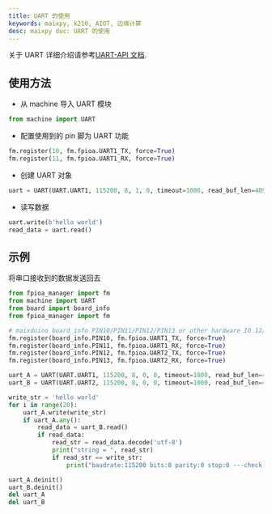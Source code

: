 ```yaml
---
title: UART 的使用
keywords: maixpy, k210, AIOT, 边缘计算
desc: maixpy doc: UART 的使用
---
```



关于 UART 详细介绍请参考[UART-API 文档](../../api_reference/machine/uart.md).

## 使用方法

* 从 machine 导入 UART 模块

```python
from machine import UART
```

* 配置使用到的 pin 脚为 UART 功能

```python
fm.register(10, fm.fpioa.UART1_TX, force=True)
fm.register(11, fm.fpioa.UART1_RX, force=True)
```

* 创建 UART 对象

```python
uart = UART(UART.UART1, 115200, 8, 1, 0, timeout=1000, read_buf_len=4096)
```

* 读写数据

```python
uart.write(b'hello world')
read_data = uart.read()
```

## 示例

将串口接收到的数据发送回去

```python
from fpioa_manager import fm
from machine import UART
from board import board_info
from fpioa_manager import fm

# maixduino board_info PIN10/PIN11/PIN12/PIN13 or other hardware IO 12/11/10/3
fm.register(board_info.PIN10, fm.fpioa.UART1_TX, force=True)
fm.register(board_info.PIN11, fm.fpioa.UART1_RX, force=True)
fm.register(board_info.PIN12, fm.fpioa.UART2_TX, force=True)
fm.register(board_info.PIN13, fm.fpioa.UART2_RX, force=True)

uart_A = UART(UART.UART1, 115200, 8, 0, 0, timeout=1000, read_buf_len=4096)
uart_B = UART(UART.UART2, 115200, 8, 0, 0, timeout=1000, read_buf_len=4096)

write_str = 'hello world'
for i in range(20):
    uart_A.write(write_str)
    if uart_A.any():
        read_data = uart_B.read()
        if read_data:
            read_str = read_data.decode('utf-8')
            print("string = ", read_str)
            if read_str == write_str:
                print("baudrate:115200 bits:8 parity:0 stop:0 ---check Successfully")

uart_A.deinit()
uart_B.deinit()
del uart_A
del uart_B

```
